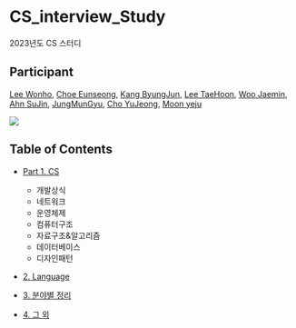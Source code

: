 # CS_interview_Study
2023년도 CS 스터디


## Participant
[Lee Wonho](https://github.com/asuan99), 
[Choe Eunseong](https://github.com/ches0703), 
[Kang ByungJun](https://github.com/bangdori), 
[Lee TaeHoon](https://github.com/Tentennball), 
[Woo Jaemin](https://github.com/WooJJam), 
[Ahn SuJin](https://github.com/ssuzyn), 
[JungMunGyu](https://github.com/JungMunGyu), 
[Cho YuJeong](https://github.com/hiyoojeong), 
[Moon yeju](https://github.com/moonyeju)

<a href="https://github.com/asuan99/CS_interview_Study/graphs/contributors">
  <img src="https://contrib.rocks/image?repo=asuan99/CS_interview_Study" />
</a>

## Table of Contents
- <a href="#cs">Part 1. CS</a>
  - 개발상식
  - 네트워크
  - 운영체제
  - 컴퓨터구조
  - 자료구조&알고리즘
  - 데이터베이스
  - 디자인패턴

- <a href="#language">2. Language</a>

- <a href="#field">3. 분야별 정리</a>

- <a href="#others">4. 그 외</a>
